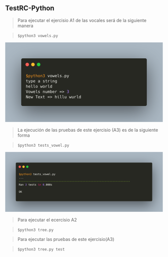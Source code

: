 ## TestRC-Python
> Para ejecutar el ejercisio A1 de las vocales será de la siguiente manera

> `$python3 vowels.py`

![vowel file execution.!](/screenshots/vowels.png "vowel file execution")

> La ejecución de las pruebas de este ejercisio (A3) es de la siguiente forma

> `$python3 tests_vowel.py`

![vowel file execution.!](screenshots/test_vowel.png "vowel file execution")

> Para ejecutar el ecercisio A2

> `$python3 tree.py`

> Para ejecutar las pruebas de este ejercisio(A3)

> `$python3 tree.py test`